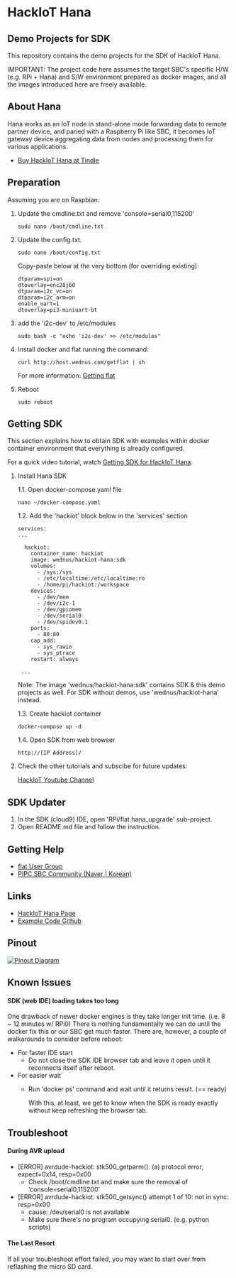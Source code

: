 HackIoT Hana
================
Demo Projects for SDK
-------------
This repository contains the demo projects for the SDK of HackIoT Hana.

IMPORTANT: The project code here assumes the target SBC's specific H/W (e.g. RPi + Hana) and S/W environment prepared as docker images,
and all the images introduced here are freely available.

About Hana
------------------
Hana works as an IoT node in stand-alone mode forwarding data to remote partner device, and paried with a Raspberry Pi like SBC, it becomes IoT gateway device aggregating data from nodes and processing them for various applications.
- [Buy HackIoT Hana at Tindie](https://www.tindie.com/products/sundew/hackiot-hana/)


Preparation
-----------
Assuming you are on Raspbian:

1. Update the cmdline.txt and remove 'console=serial0,115200'

       sudo nano /boot/cmdline.txt

2. Update the config.txt.

       sudo nano /boot/config.txt

    Copy-paste below at the very bottom (for overriding existing):

       dtparam=spi=on
       dtoverlay=enc28j60
       dtparam=i2c_vc=on
       dtparam=i2c_arm=on
       enable_uart=1
       dtoverlay=pi3-miniuart-bt

3. add the 'i2c-dev' to /etc/modules

       sudo bash -c "echo 'i2c-dev' >> /etc/modules"

4. Install docker and flat running the command:

       curl http://host.wednus.com/getflat | sh

    For more information: [Getting flat](http://flat.wednus.com/getting_flat)

5. Reboot

       sudo reboot

Getting SDK
-----------
This section explains how to obtain SDK with examples within docker container environment that everything is already configured.

For a quick video tutorial, watch [Getting SDK for HackIoT Hana](https://youtu.be/gMTeAAD0RU8?t=66).

1. Install Hana SDK

    1.1. Open docker-compose.yaml file

       nano ~/docker-compose.yaml

    1.2. Add the 'hackiot' block below in the 'services' section

       services:
       ...

         hackiot:
           container_name: hackiot
           image: wednus/hackiot-hana:sdk
           volumes:
             - /sys:/sys
             - /etc/localtime:/etc/localtime:ro
             - /home/pi/hackiot:/workspace
           devices:
             - /dev/mem
             - /dev/i2c-1
             - /dev/gpiomem
             - /dev/serial0
             - /dev/spidev0.1
           ports:
             - 80:80
           cap_add:
             - sys_rawio
             - sys_ptrace
           restart: always

        ...
        
    Note: The image 'wednus/hackiot-hana:sdk' contains SDK & this demo projects as well. For SDK without demos, use 'wednus/hackiot-hana' instead.

    1.3. Create hackiot container

       docker-compose up -d

    1.4. Open SDK from web browser

       http://[IP Address]/

2. Check the other tutorials and subscibe for future updates:
 
   [HackIoT Youtube Channel](https://www.youtube.com/watch?v=gMTeAAD0RU8&list=PLZUCEVEg3M0zYlqqQph_oWH438ZeypqRk)

SDK Updater
-----------
1. In the SDK (cloud9) IDE, open 'RPi/flat.hana_upgrade' sub-project.
2. Open README.md file and follow the instruction.


Getting Help
------------
- [flat User Group](https://groups.google.com/d/forum/goflat)
- [PIPC SBC Community (Naver | Korean)](http://cafe.naver.com/pipc)


Links
-----
- [HackIoT Hana Page](http://flat.wednus.com/built-for-flat)
- [Example Code Github](https://github.com/wednus/hana)


Pinout
------
[![Pinout Diagram](http://flat.wednus.com/_/rsrc/1549090245745/built-for-flat/hana/HackIoT%20Hana%20-%20Pinout%20Diagram.png)](http://flat.wednus.com/built-for-flat/hana)


Known Issues
------------
#### SDK (web IDE) loading takes too long 
One drawback of newer docker engines is they take longer init time. (i.e. 8 ~ 12 minutes w/ RPi0)
There is nothing fundamentally we can do until the docker fix this or our SBC get much faster.
There are, however, a couple of walkarounds to consider before reboot:

- For faster IDE start
  - Do not close the SDK IDE browser tab and leave it open until it reconnects itself after reboot. 
- For easier wait
  - Run 'docker ps' command and wait until it returns result. (== ready)
    
    With this, at least, we get to know when the SDK is ready exactly without keep refreshing the browser tab. 


Troubleshoot
------------

#### During AVR upload
- [ERROR] avrdude-hackiot: stk500_getparm(): (a) protocol error, expect=0x14, resp=0x00
    - Check /boot/cmdline.txt and make sure the removal of ‘console=serial0,115200’
- [ERROR] avrdude-hackiot: stk500_getsync() attempt 1 of 10: not in sync: resp=0x00
    - cause: /dev/serial0 is not available
    - Make sure there's no program occupying serial0. (e.g. python scripts)

#### The Last Resort
If all your troubleshoot effort failed, you may want to start over from reflashing the micro SD card.
